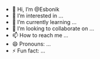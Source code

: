 - 👋 Hi, I’m @Esbonik
- 👀 I’m interested in ...
- 🌱 I’m currently learning ...
- 💞️ I’m looking to collaborate on ...
- 📫 How to reach me ...
- 😄 Pronouns: ...
- ⚡ Fun fact: ...

<!---
Esbonik/Esbonik is a ✨ special ✨ repository because its `README.md` (this file) appears on your GitHub profile.
You can click the Preview link to take a look at your changes.
--->

